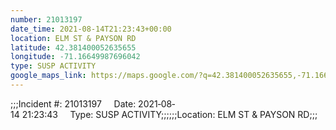 ```yaml
---
number: 21013197
date_time: 2021-08-14T21:23:43+00:00
location: ELM ST & PAYSON RD
latitude: 42.381400052635655
longitude: -71.16649987696042
type: SUSP ACTIVITY
google_maps_link: https://maps.google.com/?q=42.381400052635655,-71.16649987696042
---
```


;;;Incident #: 21013197     Date: 2021‐08‐14 21:23:43     Type: SUSP ACTIVITY;;;;;;Location: ELM ST & PAYSON RD;;;

